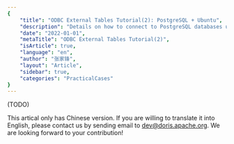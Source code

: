 ```yaml
---
{
    "title": "ODBC External Tables Tutorial(2): PostgreSQL + Ubuntu",
    "description": "Details on how to connect to PostgreSQL databases using ODBC external tables on Ubuntu",
    "date": "2022-01-01",
    "metaTitle": "ODBC External Tables Tutorial(2)",
    "isArticle": true,
    "language": "en",
    "author": "张家锋",
    "layout": "Article",
    "sidebar": true,
    "categories": "PracticalCases"
}
---
```


<!--
Licensed to the Apache Software Foundation (ASF) under one
or more contributor license agreements.  See the NOTICE file
distributed with this work for additional information
regarding copyright ownership.  The ASF licenses this file
to you under the Apache License, Version 2.0 (the
"License"); you may not use this file except in compliance
with the License.  You may obtain a copy of the License at

  http://www.apache.org/licenses/LICENSE-2.0

Unless required by applicable law or agreed to in writing,
software distributed under the License is distributed on an
"AS IS" BASIS, WITHOUT WARRANTIES OR CONDITIONS OF ANY
KIND, either express or implied.  See the License for the
specific language governing permissions and limitations
under the License.
-->

(TODO)

This artical only has Chinese version. If you are willing to translate it into English, please contact us by sending email to dev@doris.apache.org. We are looking forward to your contribution!

